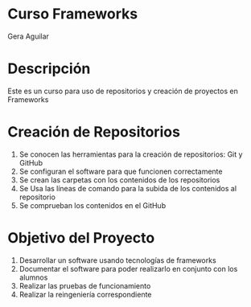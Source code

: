 # Curso Frameworks
Gera Aguilar

# Descripción
Este es un curso para uso de repositorios y creación de proyectos en Frameworks

# Creación de Repositorios
1. Se conocen las herramientas para la creación de repositorios: Git y GitHub
2. Se configuran el software para que funcionen correctamente
3. Se crean las carpetas con los contenidos de los repositorios
4. Se Usa las líneas de comando para la subida de los contenidos al repositorio
5. Se comprueban los contenidos en el GitHub

# Objetivo del Proyecto
1. Desarrollar un software usando tecnologías de frameworks
2. Documentar el software para poder realizarlo en conjunto con los alumnos
3. Realizar las pruebas de funcionamiento
4. Realizar la reingeniería correspondiente
